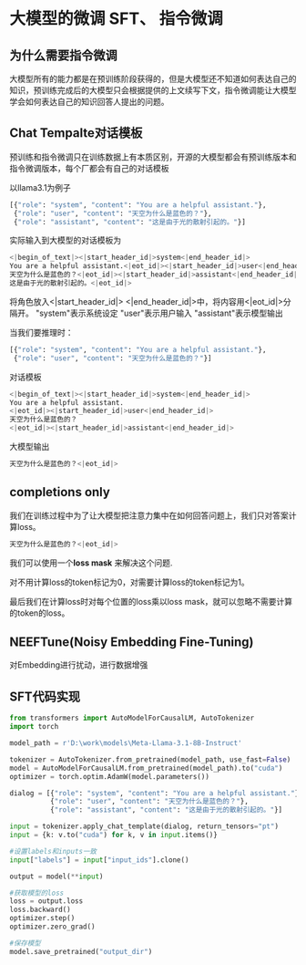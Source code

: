 # 大模型的微调 SFT、 指令微调

## 为什么需要指令微调

大模型所有的能力都是在预训练阶段获得的，但是大模型还不知道如何表达自己的知识，预训练完成后的大模型只会根据提供的上文续写下文，指令微调能让大模型学会如何表达自己的知识回答人提出的问题。

## Chat Tempalte对话模板

预训练和指令微调只在训练数据上有本质区别，开源的大模型都会有预训练版本和指令微调版本，每个厂都会有自己的对话模板

以llama3.1为例子

```python
[{"role": "system", "content": "You are a helpful assistant."},
 {"role": "user", "content": "天空为什么是蓝色的？"},
 {"role": "assistant", "content": "这是由于光的散射引起的。"}]
```

实际输入到大模型的对话模板为

```python
<|begin_of_text|><|start_header_id|>system<|end_header_id|>
You are a helpful assistant.<|eot_id|><|start_header_id|>user<|end_header_id|>
天空为什么是蓝色的？<|eot_id|><|start_header_id|>assistant<|end_header_id|>
这是由于光的散射引起的。<|eot_id|>
```

将角色放入<|start_header_id|> <|end_header_id|>中，将内容用<|eot_id|>分隔开。
"system"表示系统设定
"user"表示用户输入
"assistant"表示模型输出

当我们要推理时：

```python
[{"role": "system", "content": "You are a helpful assistant."},
 {"role": "user", "content": "天空为什么是蓝色的？"}]
```

对话模板

```python
<|begin_of_text|><|start_header_id|>system<|end_header_id|>
You are a helpful assistant.
<|eot_id|><|start_header_id|>user<|end_header_id|>
天空为什么是蓝色的？
<|eot_id|><|start_header_id|>assistant<|end_header_id|>
```

大模型输出

```python
天空为什么是蓝色的？<|eot_id|>
```

## completions only

我们在训练过程中为了让大模型把注意力集中在如何回答问题上，我们只对答案计算loss。

```python
天空为什么是蓝色的？<|eot_id|>
```

我们可以使用一个**loss mask** 来解决这个问题.

对不用计算loss的token标记为0，对需要计算loss的token标记为1。

最后我们在计算loss时对每个位置的loss乘以loss mask，就可以忽略不需要计算的token的loss。

## NEEFTune(Noisy Embedding Fine-Tuning)

对Embedding进行扰动，进行数据增强

## SFT代码实现

```python
from transformers import AutoModelForCausalLM, AutoTokenizer
import torch

model_path = r'D:\work\models\Meta-Llama-3.1-8B-Instruct'

tokenizer = AutoTokenizer.from_pretrained(model_path, use_fast=False)
model = AutoModelForCausalLM.from_pretrained(model_path).to("cuda")
optimizer = torch.optim.AdamW(model.parameters())

dialog = [{"role": "system", "content": "You are a helpful assistant."},
          {"role": "user", "content": "天空为什么是蓝色的？"},
          {"role": "assistant", "content": "这是由于光的散射引起的。"}]

input = tokenizer.apply_chat_template(dialog, return_tensors="pt")
input = {k: v.to("cuda") for k, v in input.items()}

#设置labels和inputs一致
input["labels"] = input["input_ids"].clone()

output = model(**input)

#获取模型的loss
loss = output.loss
loss.backward()
optimizer.step()
optimizer.zero_grad()

#保存模型
model.save_pretrained("output_dir")
```
